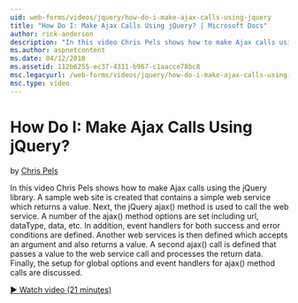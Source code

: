 ```yaml
---
uid: web-forms/videos/jquery/how-do-i-make-ajax-calls-using-jquery
title: "How Do I: Make Ajax Calls Using jQuery? | Microsoft Docs"
author: rick-anderson
description: "In this video Chris Pels shows how to make Ajax calls using the jQuery library. A sample web site is created that contains a simple web service which returns..."
ms.author: aspnetcontent
ms.date: 04/12/2010
ms.assetid: 112b6255-ec37-4311-b967-c1aacce78bc8
msc.legacyurl: /web-forms/videos/jquery/how-do-i-make-ajax-calls-using-jquery
msc.type: video
---
```

How Do I: Make Ajax Calls Using jQuery?
====================
by [Chris Pels](https://twitter.com/chrispels)

In this video Chris Pels shows how to make Ajax calls using the jQuery library. A sample web site is created that contains a simple web service which returns a value. Next, the jQuery ajax() method is used to call the web service. A number of the ajax() method options are set including url, dataType, data, etc. In addition, event handlers for both success and error conditions are defined. Another web services is then defined which accepts an argument and also returns a value. A second ajax() call is defined that passes a value to the web service call and processes the return data. Finally, the setup for global options and event handlers for ajax() method calls are discussed.

[&#9654; Watch video (21 minutes)](https://channel9.msdn.com/Blogs/ASP-NET-Site-Videos/how-do-i-make-ajax-calls-using-jquery)
